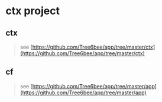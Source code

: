 # ctx project

## ctx

> see [https://github.com/Tree6bee/app/tree/master/ctx](https://github.com/Tree6bee/app/tree/master/ctx)


## cf

> see [https://github.com/Tree6bee/app/tree/master/app](https://github.com/Tree6bee/app/tree/master/app)